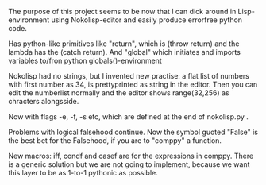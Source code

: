 
The purpose of this project seems to be now that I can dick around in Lisp-environment using Nokolisp-editor and easily produce errorfree python code.

Has python-like primitives like "return", which is (throw return) and the lambda has the (catch return).  And "global" which initiates and imports variables to/fron python globals()-environment

Nokolisp had no strings, but I invented new practise: a flat list of numbers with first number as 34, is prettyprinted as string in the editor. Then you can edit the numberlist normally and the editor shows range(32,256) as chracters alongsside.

Now with flags -e, -f, -s etc, which are defined at the end of nokolisp.py . 

Problems with logical falsehood continue. Now the symbol guoted "False" is the best bet for the Falsehood, if you are to "comppy" a function. 

New macros: iff, condf and casef are for the expressions in comppy.  There is a generic solution but we are not going to implement, because we want this layer to be as 1-to-1 pythonic as possible.


